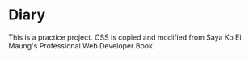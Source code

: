 # Diary
This is a practice project.
CSS is copied and modified from Saya Ko Ei Maung's Professional Web Developer Book.

